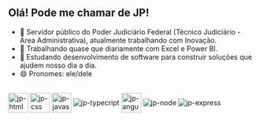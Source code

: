 ## Olá! Pode me chamar de JP!

- 🔭 Servidor público do Poder Judiciário Federal (Técnico Judiciário - Área Administrativa), atualmente trabalhando com Inovação.
- 🎲 Trabalhando quase que diariamente com Excel e Power BI.
- 🌱 Estudando desenvolvimento de software para construir soluções que ajudem nosso dia a dia.
- 😄 Pronomes: ele/dele


<div style="displau: inline-block"><br>  
  <img align="center" alt="jp-html5" heigh="40" width="40" src="https://cdn.jsdelivr.net/gh/devicons/devicon@latest/icons/html5/html5-original.svg" />
  <img align="center" alt="jp-css" heigh="40" width="40" src="https://cdn.jsdelivr.net/gh/devicons/devicon@latest/icons/css3/css3-original.svg" />
  <img align="center" alt="jp-javascript" heigh="40" width="40" src="https://cdn.jsdelivr.net/gh/devicons/devicon@latest/icons/javascript/javascript-original.svg" />
  <img align="center" alt="jp-typecript"  src="https://cdn.jsdelivr.net/gh/devicons/devicon@latest/icons/typescript/typescript-original.svg" />
  <img align="center" alt="jp-angular" heigh="40" width="40" src="https://cdn.jsdelivr.net/gh/devicons/devicon@latest/icons/angular/angular-original.svg" />
  <img align="center" alt="jp-node" src="https://cdn.jsdelivr.net/gh/devicons/devicon@latest/icons/nodejs/nodejs-original-wordmark.svg" />
  <img align="center" alt="jp-express" src="https://cdn.jsdelivr.net/gh/devicons/devicon@latest/icons/express/express-original.svg" />    
</div>
